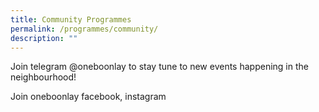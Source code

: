 ```yaml
---
title: Community Programmes
permalink: /programmes/community/
description: ""
---
```

Join telegram @oneboonlay to stay tune to new events happening in the neighbourhood!

Join oneboonlay facebook, instagram